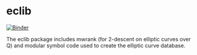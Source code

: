 eclib
=====

[![Binder](https://mybinder.org/badge_logo.svg)](https://mybinder.org/v2/gh/JohnCremona/eclib/master?urlpath=lab)


The eclib package includes mwrank (for 2-descent on elliptic curves
over Q) and modular symbol code used to create the elliptic curve
database.
